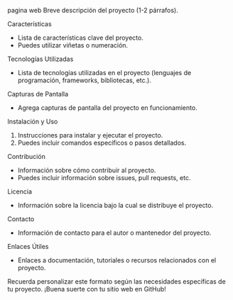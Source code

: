 pagina web
Breve descripción del proyecto (1-2 párrafos).

Características
- Lista de características clave del proyecto.
- Puedes utilizar viñetas o numeración.

Tecnologías Utilizadas
- Lista de tecnologías utilizadas en el proyecto (lenguajes de programación, frameworks, bibliotecas, etc.).

Capturas de Pantalla
- Agrega capturas de pantalla del proyecto en funcionamiento.

Instalación y Uso
1. Instrucciones para instalar y ejecutar el proyecto.
2. Puedes incluir comandos específicos o pasos detallados.

Contribución
- Información sobre cómo contribuir al proyecto.
- Puedes incluir información sobre issues, pull requests, etc.

Licencia
- Información sobre la licencia bajo la cual se distribuye el proyecto.

Contacto
- Información de contacto para el autor o mantenedor del proyecto.

Enlaces Útiles
- Enlaces a documentación, tutoriales o recursos relacionados con el proyecto.

Recuerda personalizar este formato según las necesidades específicas de tu proyecto. ¡Buena suerte con tu sitio web en GitHub!
